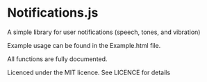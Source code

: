 Notifications.js
================

A simple library for user notifications (speech, tones, and vibration)

Example usage can be found in the Example.html file.

All functions are fully documented.

Licenced under the MIT licence. See LICENCE for details
